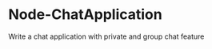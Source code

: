 Node-ChatApplication
====================

Write a chat application with private and group chat feature
